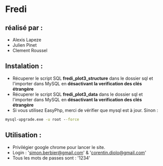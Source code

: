 # Fredi
## réalisé par : 
* Alexis Lapeze
* Julien Pinet
* Clement Roussel

## Instalation : 
* Récuperer le script SQL **fredi_plot3_structure** dans le dossier sql et l'importer dans MySQL en **désactivant la verification des clés étrangère**
* Récuperer le script SQL **fredi_plot3_data** dans le dossier sql et l'importer dans MySQL en **désactivant la verification des clés étrangère**
* Si vous utilisez EasyPhp, merci de vérifier que mysql est à jour. Sinon :
```cmd
mysql-upgrade.exe -u root --force
```
## Utilisation : 
* Privilégier google chrome pour lancer le site.
* Login : 'simon.berbier@gmail.com' & 'corentin.diolo@gmail.com'
* Tous les mots de passes sont : '1234' 
